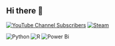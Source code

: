 ## Hi there 👋
[![YouTube Channel Subscribers](https://img.shields.io/youtube/channel/subscribers/UC8WSDpFYHs6CK7-v1VjFhJQ)](https://img.shields.io/youtube/channel/subscribers/UC8WSDpFYHs6CK7-v1VjFhJQ?label=TheRifson)
[![Steam](https://img.shields.io/badge/Steam-%23000000.svg?logo=steam&logoColor=white)](Rifson)

![Python](https://img.shields.io/badge/python-3670A0?style=for-the-badge&logo=python&logoColor=ffdd54)
![R](https://img.shields.io/badge/r-%23276DC3.svg?style=for-the-badge&logo=r&logoColor=white)
![Power Bi](https://img.shields.io/badge/power_bi-F2C811?style=for-the-badge&logo=powerbi&logoColor=black)
<!--
**rifson/rifson** is a ✨ _special_ ✨ repository because its `README.md` (this file) appears on your GitHub profile.

Here are some ideas to get you started:

- 🔭 I’m currently working on ...
- 🌱 I’m currently learning ...
- 👯 I’m looking to collaborate on ...
- 🤔 I’m looking for help with ...
- 💬 Ask me about ...
- 📫 How to reach me: ...
- 😄 Pronouns: ...
- ⚡ Fun fact: ...
-->

